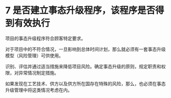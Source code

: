 # 7 是否建立事态升级程序，该程序是否得到有效执行

项目的事态升级程序符合顾客特定要求。

对于项目中的不符合情况，一旦影响到总体时间计划，那么就必须有一套事态升级模型（风险管理）可供使用。

识别、评估并通过适当措施来降低项目风险。确定事态升级的原则，规定职责和权限，对异常情况制定措施。

如果发现在工艺技术、供方以及供方所在国存在特殊的风险，那么，也必须在事态升级管理中将这类情况考虑在内。

